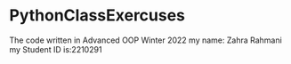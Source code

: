 # PythonClassExercuses
The code written in Advanced OOP Winter 2022
my name: Zahra Rahmani
my Student ID is:2210291

